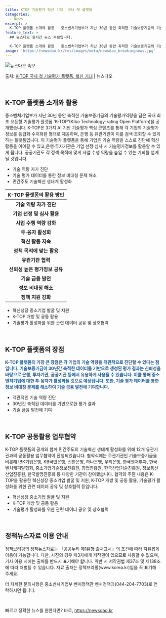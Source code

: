 ```yaml
---
title: KTOP 기술평가 혁신 기대  국내 첫 플랫폼
categories:
  - News
excerpt: >
  K-TOP 플랫폼 소개와 활용   중소벤처기업부가 지난 30년 동안 축적한 기술보증기금의 기술평가역량을 담은…
feature_text: >
  ## 뉴스다오 실시간 뉴스 속보입니다.

  K-TOP 플랫폼 소개와 활용   중소벤처기업부가 지난 30년 동안 축적한 기술보증기금의 기술평가역량을 담은…
image: 'https://newsdao.kr/res/images/meta/newsdao_breakingnews.jpg'
---
```


![뉴스다오 속보](https://newsdao.kr/res/images/meta/newsdao_breakingnews.jpg)

<p>출처: <a href="https://newsdao.kr/4316" rel="dofollow">K-TOP 국내 첫 기술평가 플랫폼, 혁신 기대</a> | 뉴스다오</p>

<p data-ke-size="size16">&nbsp;</p>
<h2 data-ke-size="size26">K-TOP 플랫폼 소개와 활용</h2>
<p data-ke-size="size16">중소벤처기업부가 지난 30년 동안 축적한 기술보증기금의 기술평가역량을 담은 국내 최초 오픈형 기술평가 플랫폼 ‘K-TOP’(Kibo Technology-rating Open Platform)을 공개했습니다. K-TOP은 3가지 AI 기반 기술평가 핵심 콘텐츠를 통해 각 기업의 기술평가정보를 등급화·수치화된 형태로 제공하며, 은행 등 유관기관이 이를 검색·조회할 수 있게 하는 플랫폼입니다. 이 기술평가 플랫폼을 통해 기업은 기술 역량을 스스로 진단해 혁신활동을 이어갈 수 있고,은행·투자기관은 기업 선정·심사 시 기술평가정보를 활용할 수 있게 됩니다. 공공기관도 각 정책 목적에 맞게 사업 수행 역량을 높일 수 있는 기회를 얻게 될 것입니다.</p>
<ul>
<li>기술 역량 자가 진단</li>
<li>기술 평가 데이터를 통한 정보 비대칭 문제 해소</li>
<li>민간주도 기술혁신 생태계 활성화</li>
</ul>
<table>
<thead>
<tr>
<th style="text-align: center;">K-TOP 플랫폼의 활용 방안</th>
</tr>
</thead>
<tbody>
<tr>
<td style="text-align: center; height: 17px;"><b>기술 역량 자가 진단</b></td>
</tr>
<tr>
<td style="text-align: center; height: 17px;"><b>기업 선정 및 심사 활용</b></td>
</tr>
<tr>
<td style="text-align: center; height: 17px;"><b>사업 수행 역량 강화</b></td>
</tr>
<tr>
<td style="text-align: center; height: 17px;"><b>투·융자 활성화</b></td>
</tr>
<tr>
<td style="text-align: center; height: 17px;"><b>혁신 활동 지속</b></td>
</tr>
<tr>
<td style="text-align: center; height: 17px;"><b>정책 목적에 맞는 활용</b></td>
</tr>
<tr>
<td style="text-align: center; height: 17px;"><b>유관기관 협력</b></td>
</tr>
<tr>
<td style="text-align: center; height: 17px;"><b>신뢰성 높은 평가정보 공유</b></td>
</tr>
<tr>
<td style="text-align: center; height: 17px;"><b>기술 금융 발전</b></td>
</tr>
<tr>
<td style="text-align: center; height: 17px;"><b>정보 비대칭 해소</b></td>
</tr>
<tr>
<td style="text-align: center; height: 17px;"><b>정책 지원 강화</b></td>
</tr>
</tbody>
</table>
<ul>
<li>혁신성장 중소기업 발굴 및 지원</li>
<li>K-TOP 개방 및 공동 활용</li>
<li>기술평가 활성화를 위한 관련 데이터 공유 및 상호협력</li>
</ul>
<p data-ke-size="size16">&nbsp;</p>
<h2 data-ke-size="size26">K-TOP 플랫폼의 장점</h2>
<p data-ke-size="size16"><b><span style="color: #1a5490;">K-TOP 플랫폼의 가장 큰 장점은 각 기업의 기술 역량을 객관적으로 진단할 수 있다는 점입니다. 기술보증기금이 30년간 축적한 데이터를 기반으로 생성된 평가 결과는 신뢰성을 바탕으로 은행, 투자기관, 공공기관 등에서 유용하게 사용될 수 있습니다. 이를 통해 중소벤처기업에 대한 투·융자가 활성화될 것으로 예상됩니다. 또한, 기술 평가 데이터를 통한 정보 비대칭 문제를 해소하여 기술 금융 발전에 기여합니다.</span></b></p>
<ul>
<li>객관적인 기술 역량 진단</li>
<li>30년간 축적된 데이터를 기반으로한 평가 결과</li>
<li>기술 금융 발전에 기여</li>
</ul>
<p data-ke-size="size16">&nbsp;</p>
<h2 data-ke-size="size26">K-TOP 공동활용 업무협약</h2>
<p data-ke-size="size16">K-TOP 플랫폼의 공개와 함께 민간주도의 기술혁신 생태계 활성화를 위해 12개 유관기관과의 공동활용 업무협약이 진행되었습니다. 협약식에는 주관기관인 기술보증기금을 비롯해 IBK기업은행, KB국민은행, 신한은행, 하나은행, 우리은행, 한국벤처투자, 한국벤처캐피탈협회, 중소기업기술정보진흥원, 창업진흥원, 한국산업기술진흥원, 정보통신산업진흥원, 한국발명진흥회 등 다양한 기관이 참여했습니다. 협약의 주된 내용은 K-TOP을 활용한 혁신성장 중소기업 발굴 및 지원, K-TOP 개방 및 공동 활용, 기술평가 활성화를 위한 관련 데이터 공유 및 상호협력 등입니다.</p>
<ul>
<li>혁신성장 중소기업 발굴 및 지원</li>
<li>K-TOP 개방 및 공동 활용</li>
<li>기술평가 활성화를 위한 관련 데이터 공유 및 상호협력</li>
</ul>
<p data-ke-size="size16">&nbsp;</p>
<h2 data-ke-size="size26">정책뉴스자료 이용 안내</h2>
<p data-ke-size="size16">정책브리핑의 정책뉴스자료는 「공공누리 제1유형:출처표시」의 조건에 따라 자유롭게 이용이 가능합니다. 다만, 사진의 경우 제3자에게 저작권이 있으므로 사용할 수 없으며, 기사 이용 시에는 출처를 반드시 표기해야 합니다. 위반 시 저작권법 제37조 및 제138조에 따라 처벌될 수 있습니다. 자료 출처는 정책브리핑(www.korea.kr)임을 꼭 표기해 주세요.</p>
<p data-ke-size="size16">더 자세한 문의사항은 중소벤처기업부 벤처정책관 벤처정책과(044-204-7703)로 연락하시면 됩니다.</p>
<p data-ke-size="size16">&nbsp;</p>

<p data-ke-size="size16"></p> 

빠르고 정확한 뉴스를 원한다면? 바로, <a href="https://newsdao.kr" rel="dofollow">https://newsdao.kr</a>


